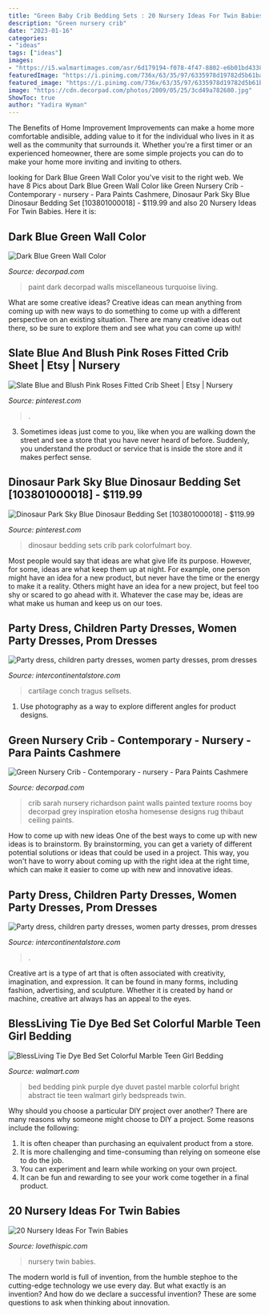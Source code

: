 ```yaml
---
title: "Green Baby Crib Bedding Sets : 20 Nursery Ideas For Twin Babies"
description: "Green nursery crib"
date: "2023-01-16"
categories:
- "ideas"
tags: ["ideas"]
images:
- "https://i5.walmartimages.com/asr/6d179194-f078-4f47-8802-e6b01bd4338f.432efe6022a5ee69abaa6f3949cc06d0.jpeg"
featuredImage: "https://i.pinimg.com/736x/63/35/97/6335978d19782d5b61ba1ef0051ba3a2.jpg"
featured_image: "https://i.pinimg.com/736x/63/35/97/6335978d19782d5b61ba1ef0051ba3a2.jpg"
image: "https://cdn.decorpad.com/photos/2009/05/25/3cd49a782680.jpg"
ShowToc: true
author: "Yadira Wyman"
---
```



The Benefits of Home Improvement
Improvements can make a home more comfortable andisible, adding value to it for the individual who lives in it as well as the community that surrounds it. Whether you're a first timer or an experienced homeowner, there are some simple projects you can do to make your home more inviting and inviting to others.

	

		
looking for Dark Blue Green Wall Color you've visit to the right web. We have 8 Pics about Dark Blue Green Wall Color like Green Nursery Crib - Contemporary - nursery - Para Paints Cashmere, Dinosaur Park Sky Blue Dinosaur Bedding Set [103801000018] - $119.99 and also 20 Nursery Ideas For Twin Babies. Here it is:
		
    
## Dark Blue Green Wall Color

<img loading=lazy src="https://cdn.decorpad.com/photos/2009/05/25/3cd49a782680.jpg" onerror="this.onerror=null;this.src='https://tse3.mm.bing.net/th?id=OIP.ty6h4vW0_sOgpnl6r-0VrgAAAA&amp;pid=15.1';" alt="Dark Blue Green Wall Color">

_Source: decorpad.com_

>paint dark decorpad walls miscellaneous turquoise living. 

	

What are some creative ideas?
Creative ideas can mean anything from coming up with new ways to do something to come up with a different perspective on an existing situation. There are many creative ideas out there, so be sure to explore them and see what you can come up with!

    
## Slate Blue And Blush Pink Roses Fitted Crib Sheet | Etsy | Nursery

<img loading=lazy src="https://i.pinimg.com/736x/63/35/97/6335978d19782d5b61ba1ef0051ba3a2.jpg" onerror="this.onerror=null;this.src='https://tse3.mm.bing.net/th?id=OIP.A9k2blhp1Yq5_S2ANHEIeQHaJ3&amp;pid=15.1';" alt="Slate Blue and Blush Pink Roses Fitted Crib Sheet | Etsy | Nursery">

_Source: pinterest.com_

>. 

	

3. Sometimes ideas just come to you, like when you are walking down the street and see a store that you have never heard of before. Suddenly, you understand the product or service that is inside the store and it makes perfect sense.

    
## Dinosaur Park Sky Blue Dinosaur Bedding Set [103801000018] - $119.99

<img loading=lazy src="https://i.pinimg.com/736x/f6/ae/5d/f6ae5d577e52a3a66e36b82dab6e1782--dinosaur-bedding-dinosaur-nursery.jpg" onerror="this.onerror=null;this.src='https://tse3.mm.bing.net/th?id=OIP.WdPQrJN6IpjiypTVTKq99QHaHa&amp;pid=15.1';" alt="Dinosaur Park Sky Blue Dinosaur Bedding Set [103801000018] - $119.99">

_Source: pinterest.com_

>dinosaur bedding sets crib park colorfulmart boy. 

	

Most people would say that ideas are what give life its purpose. However, for some, ideas are what keep them up at night. For example, one person might have an idea for a new product, but never have the time or the energy to make it a reality. Others might have an idea for a new project, but feel too shy or scared to go ahead with it. Whatever the case may be, ideas are what make us human and keep us on our toes.

    
## Party Dress, Children Party Dresses, Women Party Dresses, Prom Dresses

<img loading=lazy src="https://ae01.alicdn.com/kf/HTB1QxupNpzqK1RjSZFvq6AB7VXaQ.jpg" onerror="this.onerror=null;this.src='https://tse2.mm.bing.net/th?id=OIP.b6XHOI6XuiD9BZrhy9EQ2QHaHa&amp;pid=15.1';" alt="Party dress, children party dresses, women party dresses, prom dresses">

_Source: intercontinentalstore.com_

>cartilage conch tragus sellsets. 

	

1. Use photography as a way to explore different angles for product designs.

    
## Green Nursery Crib - Contemporary - Nursery - Para Paints Cashmere

<img loading=lazy src="https://cdn.decorpad.com/photos/2012/08/25/0df6047bdd28.jpg" onerror="this.onerror=null;this.src='https://tse3.mm.bing.net/th?id=OIP.UNMnmcRKIddKETqkrsAdkQHaLK&amp;pid=15.1';" alt="Green Nursery Crib - Contemporary - nursery - Para Paints Cashmere">

_Source: decorpad.com_

>crib sarah nursery richardson paint walls painted texture rooms boy decorpad grey inspiration etosha homesense designs rug thibaut ceiling paints. 

	

How to come up with new ideas
One of the best ways to come up with new ideas is to brainstorm. By brainstorming, you can get a variety of different potential solutions or ideas that could be used in a project. This way, you won't have to worry about coming up with the right idea at the right time, which can make it easier to come up with new and innovative ideas.

    
## Party Dress, Children Party Dresses, Women Party Dresses, Prom Dresses

<img loading=lazy src="https://i0.wp.com/ae01.alicdn.com/kf/HTB1sYJERVXXXXbmXVXXq6xXFXXXs.jpg" onerror="this.onerror=null;this.src='https://tse2.mm.bing.net/th?id=OIP.9v_lLW2NnomYrfYNbmnaPwHaEp&amp;pid=15.1';" alt="Party dress, children party dresses, women party dresses, prom dresses">

_Source: intercontinentalstore.com_

>. 

	

Creative art is a type of art that is often associated with creativity, imagination, and expression. It can be found in many forms, including fashion, advertising, and sculpture. Whether it is created by hand or machine, creative art always has an appeal to the eyes.

    
## BlessLiving Tie Dye Bed Set Colorful Marble Teen Girl Bedding

<img loading=lazy src="https://i5.walmartimages.com/asr/6d179194-f078-4f47-8802-e6b01bd4338f.432efe6022a5ee69abaa6f3949cc06d0.jpeg" onerror="this.onerror=null;this.src='https://tse2.mm.bing.net/th?id=OIP.NalJ5pTb3VLshc4atw8idAHaHa&amp;pid=15.1';" alt="BlessLiving Tie Dye Bed Set Colorful Marble Teen Girl Bedding">

_Source: walmart.com_

>bed bedding pink purple dye duvet pastel marble colorful bright abstract tie teen walmart girly bedspreads twin. 

	

Why should you choose a particular DIY project over another?
There are many reasons why someone might choose to DIY a project. Some reasons include the following: 
1) It is often cheaper than purchasing an equivalent product from a store.
2) It is more challenging and time-consuming than relying on someone else to do the job.
3) You can experiment and learn while working on your own project.
4) It can be fun and rewarding to see your work come together in a final product.

    
## 20 Nursery Ideas For Twin Babies

<img loading=lazy src="http://www.lovethispic.com/uploaded_images/blogs/36-1423848363-2-3.jpg" onerror="this.onerror=null;this.src='https://tse3.mm.bing.net/th?id=OIP.-f6ML_8N8M3R-asBE2R1jQHaKI&amp;pid=15.1';" alt="20 Nursery Ideas For Twin Babies">

_Source: lovethispic.com_

>nursery twin babies. 

	

The modern world is full of invention, from the humble stephoe to the cutting-edge technology we use every day. But what exactly is an invention? And how do we declare a successful invention? These are some questions to ask when thinking about innovation.

